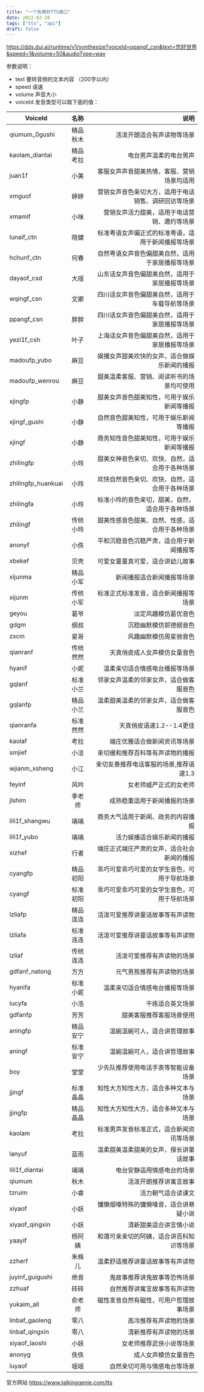 ```yaml
---
title: "一个免费的TTS接口"
date: 2022-02-28
tags: ["tts", "api"]
draft: false
---
```


https://dds.dui.ai/runtime/v1/synthesize?voiceId=ppangf_csn&text=您好世界&speed=1&volume=50&audioType=wav

参数说明：

+ text  要转音频的文本内容 （200字以内）
+ speed  语速
+ volume  声音大小
+ voiceId  发音类型可以取下面的值：

| VoiceId   |      名称      |  说明 |
|-----------|:--------------:|------:|
qiumum_0gushi	|	精品秋木	|	活泼开朗适合有声读物等场景	|
kaolam_diantai	|	精品考拉	|	电台男声温柔的电台男声	|
juan1f	|	小美	|	客服女声声音甜美热情，客服、营销场景均适用	|
xmguof	|	婷婷	|	营销女声音色亲切大方，适用于电话销售、调研回访等场景	|
xmamif	|	小咪	|	营销女声活力甜美，适用于电话营销、邀约等场景	|
lunaif_ctn	|	晓健	|	标准粤语女声偏正式的标准粤语，适用于新闻播报等场景	|
hchunf_ctn	|	何春	|	自然粤语女声音色偏甜美自然，适用于家居播报等场景	|
dayaof_csd	|	大瑶	|	山东话女声音色偏甜美自然，适用于家居播报等场景	|
wqingf_csn	|	文卿	|	四川话女声音色偏甜美自然，适用于车载导航等场景	|
ppangf_csn	|	胖胖	|	四川话女声音色偏甜美自然，适用于家居播报等场景	|
yezi1f_csh	|	叶子	|	上海话女声音色偏甜美自然，适用于家居播报等场景	|
madoufp_yubo	|	麻豆	|	娱播女声甜美欢快的女声，适合做娱乐新闻的播报	|
madoufp_wenrou	|	麻豆	|	甜美温柔客服、营销、阅读听书的场景均可使用	|
xjingfp	|	小静	|	甜美女声音色甜美知性，可用于娱乐新闻等播报	|
xjingf_gushi	|	小静	|	自然音色甜美知性，可用于娱乐新闻等播报	|
xjingf	|	小静	|	商务知性音色甜美知性，可用于娱乐新闻等播报	|
zhilingfp	|	小玲	|	甜美女神音色亲切、欢快、自然，适合用于各种场景	|
zhilingfp_huankuai	|	小玲	|	欢快自然音色亲切、欢快、自然，适合用于各种场景	|
zhilingfa	|	小玲	|	标准小玲的音色亲切，甜美，自然，适合用于各种场景	|
zhilingf	|	传统小玲	|	甜美性感音色甜美、自然、性感，适合用于各种场景	|
anonyf	|	小佚	|	平和沉稳音色沉稳严肃，适合用于新闻播报等	|
xbekef	|	贝壳	|	可爱女童童真可爱，适合讲幼儿故事	|
xijunma	|	精品小军	|	新闻播报适合新闻播报等场景	|
xijunm	|	传统小军	|	标准正式标准发音，适合新闻播报等场景	|
geyou	|	葛爷	|	淡定风趣模仿葛优音色	|
gdgm	|	纲叔	|	沉稳幽默模仿郭德纲音色	|
zxcm	|	星哥	|	风趣幽默模仿周星驰音色	|
qianranf	|	传统然然	|	天真俏皮成人女声模仿女童音色	|
hyanif	|	小妮	|	温柔亲切适合情感电台播报等场景	|
gqlanf	|	标准小兰	|	邻家女声温柔的邻家女声，适合做客服音色	|
gqlanfp	|	精品小兰	|	温柔甜美温柔的邻家女声，适合做客服音色	|
qianranfa	|	标准然然	|	天真俏皮语速1.2--1.4更佳	|
kaolaf	|	考拉	|	端庄优雅适合做新闻资讯等场景	|
smjief	|	小洁	|	亲切缓和推荐百科等有声读物的播报	|
wjianm_xsheng	|	小江	|	亲切友善推荐电话客服的场景,推荐语速1.3	|
feyinf	|	风吟	|	女老师威严正式的女老师	|
jlshim	|	季老师	|	成熟稳重适用于新闻播报的场景	|
lili1f_shangwu	|	璃璃	|	商务大气适用于新闻、政务的内容播报	|
lili1f_yubo	|	璃璃	|	活力娱播适合娱乐新闻的播报	|
xizhef	|	行者	|	端庄正式端庄严肃的女声，适合社会新闻的播报	|
cyangfp	|	精品初阳	|	乖巧可爱乖巧可爱的女学生音色，可用于导航场景	|
cyangf	|	标准初阳	|	乖巧可爱乖巧可爱的女学生音色，可用于导航场景	|
lzliafp	|	精品连连	|	活泼可爱推荐讲童话故事等有声读物	|
lzliafa	|	标准连连	|	活泼可爱推荐讲童话故事等有声读物	|
lzliaf	|	传统连连	|	活泼可爱推荐有声读物的场景	|
gdfanf_natong	|	方方	|	元气男孩推荐有声读物的场景	|
hyanifa	|	标准小妮	|	温柔亲切适合情感电台播报等场景	|
lucyfa	|	小浩	|	干练适合英文场景	|
gdfanfp	|	芳芳	|	甜美客服推荐客服场景使用	|
aningfp	|	精品安宁	|	温婉温婉可人，适合讲哲理故事	|
aningf	|	标准安宁	|	温婉温婉可人，适合讲哲理故事	|
boy	|	堂堂	|	少先队推荐使用电话手表等智能设备场景	|
jjingf	|	标准晶晶	|	知性大方知性大方，适合多种文本与场景	|
jjingfp	|	精品晶晶	|	知性大方知性大方，适合多种文本与场景	|
kaolam	|	考拉	|	标准男声发音标准正式，适合新闻资讯等场景	|
lanyuf	|	蓝雨	|	温柔甜美温柔甜美的女声，擅长讲童话故事	|
lili1f_diantai	|	璃璃	|	电台安静适用情感电台的场景	|
qiumum	|	秋木	|	活泼开朗推荐讲寓言故事	|
tzruim	|	小睿	|	活力朝气适合读课文	|
xiyaof	|	小妖	|	慵懒烟嗓特殊的慵懒嗓音，适合讲悬疑小说	|
xiyaof_qingxin	|	小妖	|	清新甜美适合讲言情小说	|
yaayif	|	杨阿姨	|	和蔼可亲亲切的阿姨，适合讲百科知识等场景	|
zzherf	|	朱株儿	|	温柔舒适推荐讲童话故事等有声读物	|
juyinf_guigushi	|	绝音	|	鬼故事推荐讲鬼故事等恐怖场景	|
zzhuaf	|	砖砖	|	自然推荐讲寓言故事等有声读物	|
yukaim_all	|	俞老师	|	磁性发音自然有磁性，可用户哲理故事场景	|
linbaf_gaoleng	|	零八	|	高冷推荐有声读物的场景	|
linbaf_qingxin	|	零八	|	清新推荐有声读物的场景	|
xiyaof_laoshi	|	小妖	|	女老师推荐武侠小说等场景	|
anonyg	|	佚佚	|	成人女声模仿女童音色	|
luyaof	|	瑶瑶	|	自然亲切可用与情感电台等场景	|



官方网站   https://www.talkinggenie.com/tts